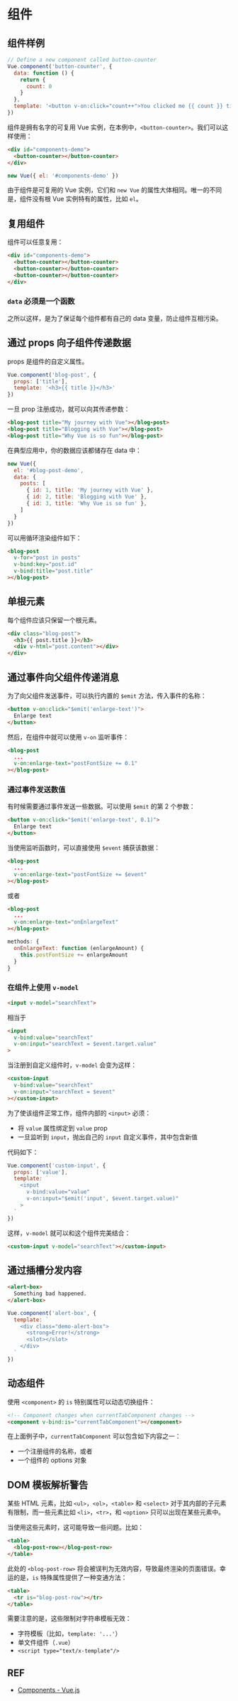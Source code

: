 # 组件

## 组件样例

```js
// Define a new component called button-counter
Vue.component('button-counter', {
  data: function () {
    return {
      count: 0
    }
  },
  template: '<button v-on:click="count++">You clicked me {{ count }} times.</button>'
})
```

组件是拥有名字的可复用 Vue 实例，在本例中，`<button-counter>`。我们可以这样使用：

```html
<div id="components-demo">
  <button-counter></button-counter>
</div>
```

```js
new Vue({ el: '#components-demo' })
```

由于组件是可复用的 Vue 实例，它们和 `new Vue` 的属性大体相同。唯一的不同是，组件没有根 Vue 实例特有的属性，比如 `el`。

## 复用组件

组件可以任意复用：

```html
<div id="components-demo">
  <button-counter></button-counter>
  <button-counter></button-counter>
  <button-counter></button-counter>
</div>
```

### `data` 必须是一个函数

之所以这样，是为了保证每个组件都有自己的 data 变量，防止组件互相污染。

## 通过 props 向子组件传递数据

props 是组件的自定义属性。

```js
Vue.component('blog-post', {
  props: ['title'],
  template: '<h3>{{ title }}</h3>'
})
```

一旦 prop 注册成功，就可以向其传递参数：

```html
<blog-post title="My journey with Vue"></blog-post>
<blog-post title="Blogging with Vue"></blog-post>
<blog-post title="Why Vue is so fun"></blog-post>
```

在典型应用中，你的数据应该都储存在 data 中：

```js
new Vue({
  el: '#blog-post-demo',
  data: {
    posts: [
      { id: 1, title: 'My journey with Vue' },
      { id: 2, title: 'Blogging with Vue' },
      { id: 3, title: 'Why Vue is so fun' },
    ]
  }
})
```

可以用循环渲染组件如下：

```html
<blog-post
  v-for="post in posts"
  v-bind:key="post.id"
  v-bind:title="post.title"
></blog-post>
```

## 单根元素

每个组件应该只保留一个根元素。

```html
<div class="blog-post">
  <h3>{{ post.title }}</h3>
  <div v-html="post.content"></div>
</div>
```

## 通过事件向父组件传递消息

为了向父组件发送事件，可以执行内置的 `$emit` 方法，传入事件的名称：

```html
<button v-on:click="$emit('enlarge-text')">
  Enlarge text
</button>
```

然后，在组件中就可以使用 `v-on` 监听事件：

```html
<blog-post
  ...
  v-on:enlarge-text="postFontSize += 0.1"
></blog-post>
```

### 通过事件发送数值

有时候需要通过事件发送一些数据。可以使用 `$emit` 的第 2 个参数：

```html
<button v-on:click="$emit('enlarge-text', 0.1)">
  Enlarge text
</button>
```

当使用监听函数时，可以直接使用 `$event` 捕获该数据：

```html
<blog-post
  ...
  v-on:enlarge-text="postFontSize += $event"
></blog-post>
```

或者

```html
<blog-post
  ...
  v-on:enlarge-text="onEnlargeText"
></blog-post>
```

```js
methods: {
  onEnlargeText: function (enlargeAmount) {
    this.postFontSize += enlargeAmount
  }
}
```

### 在组件上使用 `v-model`

```html
<input v-model="searchText">
```

相当于

```html
<input
  v-bind:value="searchText"
  v-on:input="searchText = $event.target.value"
>
```

当注册到自定义组件时，`v-model` 会变为这样：

```html
<custom-input
  v-bind:value="searchText"
  v-on:input="searchText = $event"
></custom-input>
```

为了使该组件正常工作，组件内部的 `<input>` 必须：

- 将 `value` 属性绑定到 `value` prop
- 一旦监听到 `input`，抛出自己的 `input` 自定义事件，其中包含新值

代码如下：

```js
Vue.component('custom-input', {
  props: ['value'],
  template: `
    <input
      v-bind:value="value"
      v-on:input="$emit('input', $event.target.value)"
    >
  `
})
```

这样，`v-model` 就可以和这个组件完美结合：

```html
<custom-input v-model="searchText"></custom-input>
```

## 通过插槽分发内容

```html
<alert-box>
  Something bad happened.
</alert-box>
```

```js
Vue.component('alert-box', {
  template: `
    <div class="demo-alert-box">
      <strong>Error!</strong>
      <slot></slot>
    </div>
  `
})
```

## 动态组件

使用 `<component>` 的 `is` 特别属性可以动态切换组件：

```html
<!-- Component changes when currentTabComponent changes -->
<component v-bind:is="currentTabComponent"></component>
```

在上面例子中，`currentTabComponent` 可以包含如下内容之一：

- 一个注册组件的名称，或者
- 一个组件的 options 对象

## DOM 模板解析警告

某些 HTML 元素，比如 `<ul>`，`<ol>`，`<table>` 和 `<select>` 对于其内部的子元素有限制，而一些元素比如 `<li>`，`<tr>`，和 `<option>` 只可以出现在某些元素中。

当使用这些元素时，这可能导致一些问题。比如：

```html
<table>
  <blog-post-row></blog-post-row>
</table>
```

此处的 `<blog-post-row>` 将会被误判为无效内容，导致最终渲染的页面错误。幸运的是，`is` 特殊属性提供了一种变通方法：

```html
<table>
  <tr is="blog-post-row"></tr>
</table>
```

需要注意的是，这些限制对字符串模板无效：

- 字符模板（比如，`template: '...'`）
- 单文件组件（`.vue`）
- `<script type="text/x-template"/>`

## REF

- [Components - Vue.js][guide]

[guide]: https://vuejs.org/v2/guide/components.html